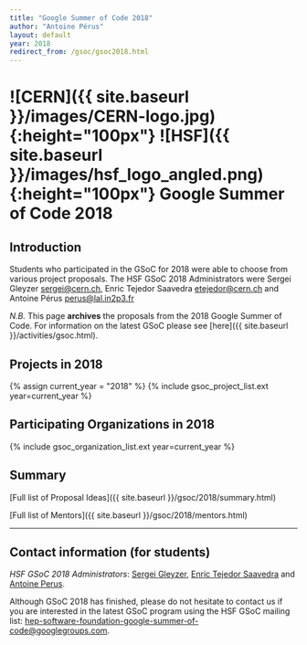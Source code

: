 ```yaml
---
title: "Google Summer of Code 2018"
author: "Antoine Pérus"
layout: default
year: 2018
redirect_from: /gsoc/gsoc2018.html
---
```


# ![CERN]({{ site.baseurl }}/images/CERN-logo.jpg){:height="100px"} ![HSF]({{ site.baseurl }}/images/hsf_logo_angled.png){:height="100px"} Google Summer of Code 2018

## Introduction

Students who participated in the GSoC for 2018 were able to choose from various project proposals.
The HSF GSoC 2018 Administrators were Sergei Gleyzer <a href="mailto:sergei@cern.ch">sergei@cern.ch</a>, Enric Tejedor Saavedra <a href="mailto:etejedor@cern.ch">etejedor@cern.ch</a> and Antoine Pérus <a href="mailto:perus@lal.in2p3.fr">perus@lal.in2p3.fr</a>

*N.B.* This page **archives** the proposals from the 2018 Google Summer of Code. For information on the latest
GSoC please see [here]({{ site.baseurl }}/activities/gsoc.html).

## Projects in 2018

{% assign current_year = "2018" %}
{% include gsoc_project_list.ext year=current_year %}

## Participating Organizations in 2018

{% include gsoc_organization_list.ext year=current_year %}

## Summary

[Full list of Proposal Ideas]({{ site.baseurl }}/gsoc/2018/summary.html)

[Full list of Mentors]({{ site.baseurl }}/gsoc/2018/mentors.html)

---

## Contact information (for students)
*HSF GSoC 2018 Administrators*: [Sergei Gleyzer](mailto:sergei@cern.ch), [Enric Tejedor Saavedra](mailto:etejedor@cern.ch) and [Antoine Perus](mailto:perus@lal.in2p3.fr).

Although GSoC 2018 has finished, please do not hesitate to contact us if you are
interested in the latest GSoC program using the HSF GSoC mailing list: [hep-software-foundation-google-summer-of-code@googlegroups.com](mailto:hep-software-foundation-google-summer-of-code@googlegroups.com).
